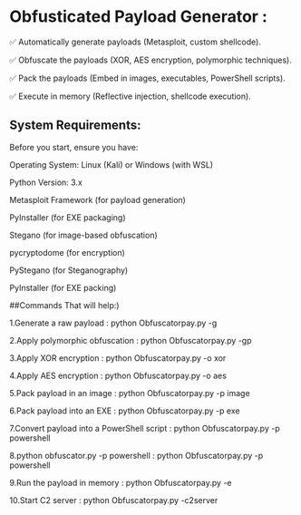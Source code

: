 #  Obfusticated Payload Generator :


✅ Automatically generate payloads (Metasploit, custom shellcode).

✅ Obfuscate the payloads (XOR, AES encryption, polymorphic techniques).

✅ Pack the payloads (Embed in images, executables, PowerShell scripts).

✅ Execute in memory (Reflective injection, shellcode execution).





##  System Requirements:
Before you start, ensure you have:

Operating System: Linux (Kali) or Windows (with WSL)

Python Version: 3.x

Metasploit Framework (for payload generation)

PyInstaller (for EXE packaging)

Stegano (for image-based obfuscation)

pycryptodome (for encryption)

PyStegano (for Steganography)

PyInstaller (for EXE packing)


##Commands That will help:)

1.Generate a raw payload  :   python Obfuscatorpay.py -g

2.Apply polymorphic obfuscation   : python Obfuscatorpay.py -gp

3.Apply XOR encryption    :    python Obfuscatorpay.py -o xor

4.Apply AES encryption    :    python Obfuscatorpay.py -o aes

5.Pack payload in an image   :     python Obfuscatorpay.py -p image

6.Pack payload into an EXE    :    python Obfuscatorpay.py -p exe

7.Convert payload into a PowerShell script   :   python Obfuscatorpay.py -p powershell

8.python obfuscator.py -p powershell      :    python Obfuscatorpay.py -p powershell

9.Run the payload in memory     :    python Obfuscatorpay.py -e

10.Start C2 server       :     python Obfuscatorpay.py -c2server

